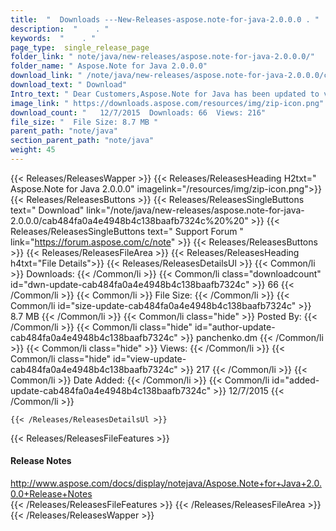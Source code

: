 ```yaml
---
title:  "  Downloads ---New-Releases-aspose.note-for-java-2.0.0.0 . " 
description:  "    . " 
keywords:  "    . " 
page_type:  single_release_page
folder_link: " note/java/new-releases/aspose.note-for-java-2.0.0.0/"
folder_name: " Aspose.Note for Java 2.0.0.0"
download_link: " /note/java/new-releases/aspose.note-for-java-2.0.0.0/cab484fa0a4e4948b4c138baafb7324c"
download_text: " Download"
Intro_text: " Dear Customers,Aspose.Note for Java has been updated to version 2.0.0.Aspose.Not..."
image_link: " https://downloads.aspose.com/resources/img/zip-icon.png"
download_count: "   12/7/2015  Downloads: 66  Views: 216"
file_size: "  File Size: 8.7 MB "
parent_path: "note/java"
section_parent_path: "note/java"
weight: 45 
---
```


{{< Releases/ReleasesWapper >}}
  {{< Releases/ReleasesHeading H2txt=" Aspose.Note for Java 2.0.0.0" imagelink="/resources/img/zip-icon.png">}}
  {{< Releases/ReleasesButtons >}}
    {{< Releases/ReleasesSingleButtons text=" Download" link="/note/java/new-releases/aspose.note-for-java-2.0.0.0/cab484fa0a4e4948b4c138baafb7324c%20%20" >}}
    {{< Releases/ReleasesSingleButtons text=" Support Forum " link="https://forum.aspose.com/c/note" >}}
  {{< Releases/ReleasesButtons >}}
  {{< Releases/ReleasesFileArea >}}
    {{< Releases/ReleasesHeading h4txt="File Details">}}
    {{< Releases/ReleasesDetailsUl >}}
            {{< Common/li  >}} Downloads: {{< /Common/li >}} 
      {{< Common/li class="downloadcount" id="dwn-update-cab484fa0a4e4948b4c138baafb7324c" >}} 66 {{< /Common/li >}} 
      {{< Common/li  >}} File Size: {{< /Common/li >}} 
      {{< Common/li id="size-update-cab484fa0a4e4948b4c138baafb7324c" >}} 8.7 MB {{< /Common/li >}} 
      {{< Common/li  class="hide" >}} Posted By: {{< /Common/li >}} 
      {{< Common/li class="hide" id="author-update-cab484fa0a4e4948b4c138baafb7324c" >}} panchenko.dm {{< /Common/li >}} 
      {{< Common/li class="hide"  >}} Views: {{< /Common/li >}} 
      {{< Common/li class="hide" id="view-update-cab484fa0a4e4948b4c138baafb7324c" >}} 217 {{< /Common/li >}} 
      {{< Common/li  >}} Date Added: {{< /Common/li >}} 
      {{< Common/li id="added-update-cab484fa0a4e4948b4c138baafb7324c" >}} 12/7/2015 {{< /Common/li >}} 

    {{< /Releases/ReleasesDetailsUl >}}

  {{< Releases/ReleasesFileFeatures >}}
      <h4>Release Notes</h4><div><a href="http://www.aspose.com/docs/display/notejava/Aspose.Note+for+Java+2.0.0.0+Release+Notes">http://www.aspose.com/docs/display/notejava/Aspose.Note+for+Java+2.0.0.0+Release+Notes</a></div>
  {{< /Releases/ReleasesFileFeatures >}}
 {{< /Releases/ReleasesFileArea >}}
{{< /Releases/ReleasesWapper >}}


